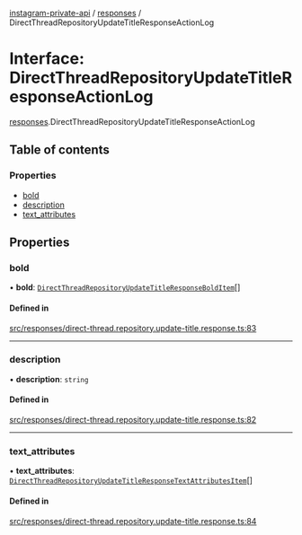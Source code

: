[instagram-private-api](../../README.md) / [responses](../../modules/responses.md) / DirectThreadRepositoryUpdateTitleResponseActionLog

# Interface: DirectThreadRepositoryUpdateTitleResponseActionLog

[responses](../../modules/responses.md).DirectThreadRepositoryUpdateTitleResponseActionLog

## Table of contents

### Properties

- [bold](DirectThreadRepositoryUpdateTitleResponseActionLog.md#bold)
- [description](DirectThreadRepositoryUpdateTitleResponseActionLog.md#description)
- [text\_attributes](DirectThreadRepositoryUpdateTitleResponseActionLog.md#text_attributes)

## Properties

### bold

• **bold**: [`DirectThreadRepositoryUpdateTitleResponseBoldItem`](DirectThreadRepositoryUpdateTitleResponseBoldItem.md)[]

#### Defined in

[src/responses/direct-thread.repository.update-title.response.ts:83](https://github.com/Nerixyz/instagram-private-api/blob/4971f34/src/responses/direct-thread.repository.update-title.response.ts#L83)

___

### description

• **description**: `string`

#### Defined in

[src/responses/direct-thread.repository.update-title.response.ts:82](https://github.com/Nerixyz/instagram-private-api/blob/4971f34/src/responses/direct-thread.repository.update-title.response.ts#L82)

___

### text\_attributes

• **text\_attributes**: [`DirectThreadRepositoryUpdateTitleResponseTextAttributesItem`](DirectThreadRepositoryUpdateTitleResponseTextAttributesItem.md)[]

#### Defined in

[src/responses/direct-thread.repository.update-title.response.ts:84](https://github.com/Nerixyz/instagram-private-api/blob/4971f34/src/responses/direct-thread.repository.update-title.response.ts#L84)

